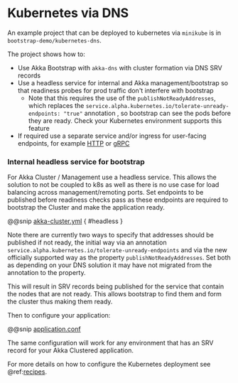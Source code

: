 # Kubernetes via DNS

An example project that can be deployed to kubernetes via `minikube` is in `bootstrap-demo/kubernetes-dns`.

The project shows how to:

* Use Akka Bootstrap with `akka-dns` with cluster formation via DNS SRV records
* Use a headless service for internal and Akka management/bootstrap so that readiness probes for prod traffic don't interfere with bootstrap
    * Note that this requires the use of the `publishNotReadyAddresses`, which replaces the `service.alpha.kubernetes.io/tolerate-unready-endpoints: "true"` annotation , so bootstrap can see the pods before they are ready. Check your Kubernetes environment supports this feature
* If required use a separate service and/or ingress for user-facing endpoints, for example [HTTP](https://doc.akka.io/docs/akka-http/current/) or [gRPC](https://developer.lightbend.com/docs/akka-grpc/current/)

### Internal headless service for bootstrap

For Akka Cluster / Management use a headless service. This allows the solution to not be coupled to k8s as well
as there is no use case for load balancing across management/remoting ports.
Set endpoints to be published before readiness checks pass as these endpoints are required to bootstrap the Cluster
and make the application ready.

@@snip [akka-cluster.yml](/bootstrap-demo/kubernetes-dns/kubernetes/akka-cluster.yml)  { #headless }

Note there are currently two ways to specify that addresses should be published if not ready, the initial way via an annotation
`service.alpha.kubernetes.io/tolerate-unready-endpoints` and via the new officially supported way as the property `publishNotReadyAddresses`.
Set both as depending on your DNS solution it may have not migrated from the annotation to the property.

This will result in SRV records being published for the service that contain the nodes that are not ready. This allows
bootstrap to find them and form the cluster thus making them ready.

Then to configure your application:

@@snip [application.conf](/bootstrap-demo/kubernetes-dns/src/main/resources/application.conf)

The same configuration will work for any environment that has an SRV record for your Akka Clustered application.

For more details on how to configure the Kubernetes deployment see @ref:[recipes](recipes.md).

